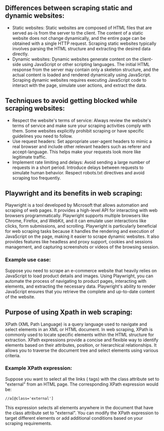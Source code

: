 ## Differences between scraping static and dynamic websites:
- Static websites: Static websites are composed of HTML files that are served as-is from the server to the client. The content of a static website does not change dynamically, and the entire page can be obtained with a single HTTP request. Scraping static websites typically involves parsing the HTML structure and extracting the desired data directly.
- Dynamic websites: Dynamic websites generate content on the client-side using JavaScript or other scripting languages. The initial HTML response from the server may contain only a skeleton structure, and the actual content is loaded and rendered dynamically using JavaScript. Scraping dynamic websites requires executing JavaScript code to interact with the page, simulate user actions, and extract the data.


## Techniques to avoid getting blocked while scraping websites:
- Respect the website's terms of service: Always review the website's terms of service and make sure your scraping activities comply with them. Some websites explicitly prohibit scraping or have specific guidelines you need to follow.
- Use request headers: Set appropriate user-agent headers to mimic a real browser and include other relevant headers such as referer and accept-language. This helps make your requests look more like legitimate traffic.
- Implement rate limiting and delays: Avoid sending a large number of requests in a short period. Introduce delays between requests to simulate human behavior. Respect robots.txt directives and avoid scraping too frequently.


## Playwright and its benefits in web scraping:
Playwright is a tool developed by Microsoft that allows automation and scraping of web pages. It provides a high-level API for interacting with web browsers programmatically. Playwright supports multiple browsers like Chrome, Firefox, and WebKit, and it can emulate user interactions like clicks, form submissions, and scrolling. Playwright is particularly beneficial for web scraping tasks because it handles the rendering and execution of JavaScript on the page, making it easier to scrape dynamic websites. It also provides features like headless and proxy support, cookies and sessions management, and capturing screenshots or videos of the browsing session.


### Example use case:
 Suppose you need to scrape an e-commerce website that heavily relies on JavaScript to load product details and images. Using Playwright, you can automate the process of navigating to product pages, interacting with elements, and extracting the necessary data. Playwright's ability to render JavaScript ensures that you retrieve the complete and up-to-date content of the website.

## Purpose of using Xpath in web scraping:
XPath (XML Path Language) is a query language used to navigate and select elements in an XML or HTML document. In web scraping, XPath is commonly used to locate specific elements within the HTML structure for extraction. XPath expressions provide a concise and flexible way to identify elements based on their attributes, position, or hierarchical relationships. It allows you to traverse the document tree and select elements using various criteria.

### Example XPath expression: 
Suppose you want to select all the links (<a> tags) with the class attribute set to "external" from an HTML page. The corresponding XPath expression would be:

    //a[@class='external']

This expression selects all <a> elements anywhere in the document that have the class attribute set to "external". You can modify the XPath expression to target different elements or add additional conditions based on your scraping requirements.